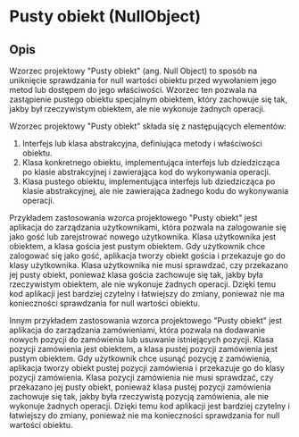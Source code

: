 # Pusty obiekt (NullObject)
## Opis
Wzorzec projektowy "Pusty obiekt" (ang. Null Object) to sposób na uniknięcie sprawdzania for null wartości obiektu przed wywołaniem jego metod lub dostępem do jego właściwości. Wzorzec ten pozwala na zastąpienie pustego obiektu specjalnym obiektem, który zachowuje się tak, jakby był rzeczywistym obiektem, ale nie wykonuje żadnych operacji.

Wzorzec projektowy "Pusty obiekt" składa się z następujących elementów:
1. Interfejs lub klasa abstrakcyjna, definiująca metody i właściwości obiektu.
2. Klasa konkretnego obiektu, implementująca interfejs lub dziedzicząca po klasie abstrakcyjnej i zawierająca kod do wykonywania operacji.
3. Klasa pustego obiektu, implementująca interfejs lub dziedzicząca po klasie abstrakcyjnej, ale nie zawierająca żadnego kodu do wykonywania operacji.

Przykładem zastosowania wzorca projektowego "Pusty obiekt" jest aplikacja do zarządzania użytkownikami, która pozwala na zalogowanie się jako gość lub zarejstrować nowego użytkownika. Klasa użytkownika jest obiektem, a klasa gościa jest pustym obiektem. Gdy użytkownik chce zalogować się jako gość, aplikacja tworzy obiekt gościa i przekazuje go do klasy użytkownika. Klasa użytkownika nie musi sprawdzać, czy przekazano jej pusty obiekt, ponieważ klasa gościa zachowuje się tak, jakby była rzeczywistym obiektem, ale nie wykonuje żadnych operacji. Dzięki temu kod aplikacji jest bardziej czytelny i łatwiejszy do zmiany, ponieważ nie ma konieczności sprawdzania for null wartości obiektu.

Innym przykładem zastosowania wzorca projektowego "Pusty obiekt" jest aplikacja do zarządzania zamówieniami, która pozwala na dodawanie nowych pozycji do zamówienia lub usuwanie istniejących pozycji. Klasa pozycji zamówienia jest obiektem, a klasa pustej pozycji zamówienia jest pustym obiektem. Gdy użytkownik chce usunąć pozycję z zamówienia, aplikacja tworzy obiekt pustej pozycji zamówienia i przekazuje go do klasy pozycji zamówienia. Klasa pozycji zamówienia nie musi sprawdzać, czy przekazano jej pusty obiekt, ponieważ klasa pustej pozycji zamówienia zachowuje się tak, jakby była rzeczywistą pozycją zamówienia, ale nie wykonuje żadnych operacji. Dzięki temu kod aplikacji jest bardziej czytelny i łatwiejszy do zmiany, ponieważ nie ma konieczności sprawdzania for null wartości obiektu.